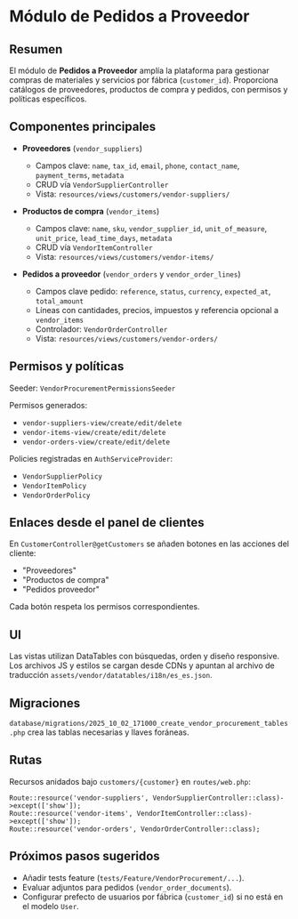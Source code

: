 # Módulo de Pedidos a Proveedor

## Resumen

El módulo de **Pedidos a Proveedor** amplía la plataforma para gestionar compras de materiales y servicios por fábrica (`customer_id`). Proporciona catálogos de proveedores, productos de compra y pedidos, con permisos y políticas específicos.

## Componentes principales

- **Proveedores** (`vendor_suppliers`)
  - Campos clave: `name`, `tax_id`, `email`, `phone`, `contact_name`, `payment_terms`, `metadata`
  - CRUD vía `VendorSupplierController`
  - Vista: `resources/views/customers/vendor-suppliers/`

- **Productos de compra** (`vendor_items`)
  - Campos clave: `name`, `sku`, `vendor_supplier_id`, `unit_of_measure`, `unit_price`, `lead_time_days`, `metadata`
  - CRUD vía `VendorItemController`
  - Vista: `resources/views/customers/vendor-items/`

- **Pedidos a proveedor** (`vendor_orders` y `vendor_order_lines`)
  - Campos clave pedido: `reference`, `status`, `currency`, `expected_at`, `total_amount`
  - Líneas con cantidades, precios, impuestos y referencia opcional a `vendor_items`
  - Controlador: `VendorOrderController`
  - Vista: `resources/views/customers/vendor-orders/`

## Permisos y políticas

Seeder: `VendorProcurementPermissionsSeeder`

Permisos generados:
- `vendor-suppliers-view/create/edit/delete`
- `vendor-items-view/create/edit/delete`
- `vendor-orders-view/create/edit/delete`

Policies registradas en `AuthServiceProvider`:
- `VendorSupplierPolicy`
- `VendorItemPolicy`
- `VendorOrderPolicy`

## Enlaces desde el panel de clientes

En `CustomerController@getCustomers` se añaden botones en las acciones del cliente:
- "Proveedores"
- "Productos de compra"
- "Pedidos proveedor"

Cada botón respeta los permisos correspondientes.

## UI

Las vistas utilizan DataTables con búsquedas, orden y diseño responsive. Los archivos JS y estilos se cargan desde CDNs y apuntan al archivo de traducción `assets/vendor/datatables/i18n/es_es.json`.

## Migraciones

`database/migrations/2025_10_02_171000_create_vendor_procurement_tables.php` crea las tablas necesarias y llaves foráneas.

## Rutas

Recursos anidados bajo `customers/{customer}` en `routes/web.php`:
```
Route::resource('vendor-suppliers', VendorSupplierController::class)->except(['show']);
Route::resource('vendor-items', VendorItemController::class)->except(['show']);
Route::resource('vendor-orders', VendorOrderController::class);
```

## Próximos pasos sugeridos

- Añadir tests feature (`tests/Feature/VendorProcurement/...`).
- Evaluar adjuntos para pedidos (`vendor_order_documents`).
- Configurar prefecto de usuarios por fábrica (`customer_id`) si no está en el modelo `User`.
